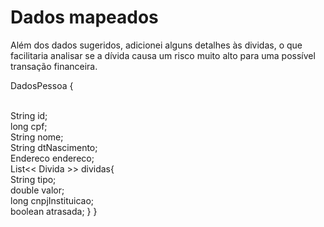 # Dados mapeados
Além dos dados sugeridos, adicionei alguns detalhes às dividas, o que facilitaria analisar se a dívida causa um risco muito alto para uma possível transação financeira.

DadosPessoa {

<br>   String id;
<br>   long cpf;
<br>   String nome;
<br>   String dtNascimento;
<br>   Endereco endereco; 
<br>   List<< Divida >> dividas{
<br>       String tipo;
<br>       double valor;
<br>      long cnpjInstituicao;
<br>       boolean atrasada;
  }
}

